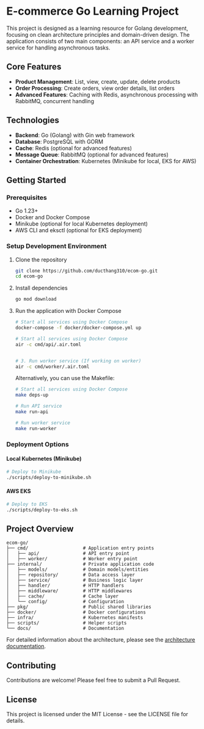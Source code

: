 # E-commerce Go Learning Project

This project is designed as a learning resource for Golang development, focusing on clean architecture principles and domain-driven design. The application consists of two main components: an API service and a worker service for handling asynchronous tasks.

## Core Features

* **Product Management**: List, view, create, update, delete products
* **Order Processing**: Create orders, view order details, list orders
* **Advanced Features**: Caching with Redis, asynchronous processing with RabbitMQ, concurrent handling

## Technologies

* **Backend**: Go (Golang) with Gin web framework
* **Database**: PostgreSQL with GORM
* **Cache**: Redis (optional for advanced features)
* **Message Queue**: RabbitMQ (optional for advanced features)
* **Container Orchestration**: Kubernetes (Minikube for local, EKS for AWS)

## Getting Started

### Prerequisites

* Go 1.23+
* Docker and Docker Compose
* Minikube (optional for local Kubernetes deployment)
* AWS CLI and eksctl (optional for EKS deployment)

### Setup Development Environment

1. Clone the repository
   ```bash
   git clone https://github.com/ducthang310/ecom-go.git
   cd ecom-go
   ```

2. Install dependencies
   ```bash
   go mod download
   ```

3. Run the application with Docker Compose
   ```bash
   # Start all services using Docker Compose
   docker-compose -f docker/docker-compose.yml up
   
   # Start all services using Docker Compose
   air -c cmd/api/.air.toml


   # 3. Run worker service (If working on worker)
   air -c cmd/worker/.air.toml
   ```

   Alternatively, you can use the Makefile:
   ```bash
   # Start all services using Docker Compose
   make deps-up
   
   # Run API service
   make run-api
   
   # Run worker service
   make run-worker
   ```

### Deployment Options

#### Local Kubernetes (Minikube)
```bash
# Deploy to Minikube
./scripts/deploy-to-minikube.sh
```

#### AWS EKS
```bash
# Deploy to EKS
./scripts/deploy-to-eks.sh
```

## Project Overview

```
ecom-go/
├── cmd/                    # Application entry points
│   ├── api/                # API entry point
│   ├── worker/             # Worker entry point
├── internal/               # Private application code
│   ├── models/             # Domain models/entities
│   ├── repository/         # Data access layer
│   ├── service/            # Business logic layer
│   ├── handler/            # HTTP handlers
│   ├── middleware/         # HTTP middlewares
│   ├── cache/              # Cache layer
│   └── config/             # Configuration
├── pkg/                    # Public shared libraries
├── docker/                 # Docker configurations
├── infra/                  # Kubernetes manifests
├── scripts/                # Helper scripts
└── docs/                   # Documentation
```

For detailed information about the architecture, please see the [architecture documentation](./docs/architecture.md).

## Contributing

Contributions are welcome! Please feel free to submit a Pull Request.

## License

This project is licensed under the MIT License - see the LICENSE file for details.